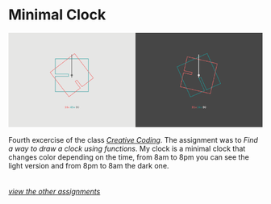 # Minimal Clock

![Clock](https://github.com/chiarariente/clock/blob/master/img/header.png?raw=true)

Fourth excercise of the class [*Creative Coding*](https://github.com/drawwithcode). The assignment was to *Find a way to draw a clock using functions*.
My clock is a minimal clock that changes color depending on the time, from 8am to 8pm you can see the light version and from 8pm to 8am the dark one. 
<br>
<br>
<br>
[*view the other assignments*](https://github.com/chiarariente?tab=repositories)
